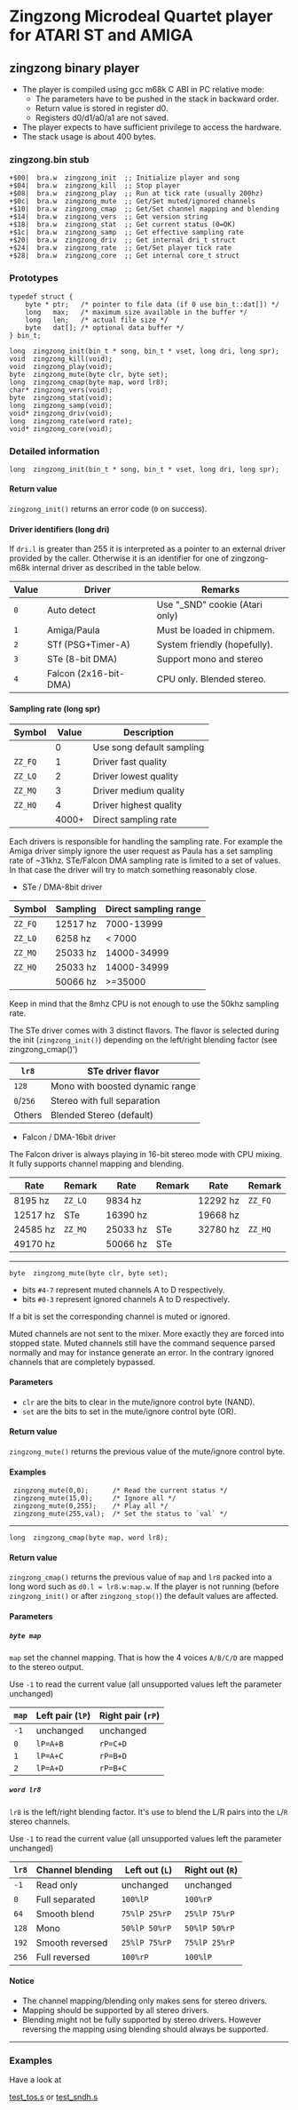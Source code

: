 # Zingzong Microdeal Quartet player for ATARI ST and AMIGA

## zingzong binary player

 * The player is compiled using gcc m68k C ABI in PC relative mode:
   * The parameters have to be pushed in the stack in backward order.
   * Return value is stored in register d0.
   * Registers d0/d1/a0/a1 are not saved.
 * The player expects to have sufficient privilege to access the hardware.
 * The stack usage is about 400 bytes.


### zingzong.bin stub

	+$00|  bra.w  zingzong_init  ;; Initialize player and song
	+$04|  bra.w  zingzong_kill  ;; Stop player
	+$08|  bra.w  zingzong_play  ;; Run at tick rate (usually 200hz)
	+$0c|  bra.w  zingzong_mute  ;; Get/Set muted/ignored channels
	+$10|  bra.w  zingzong_cmap  ;; Get/Set channel mapping and blending
	+$14|  bra.w  zingzong_vers  ;; Get version string
	+$18|  bra.w  zingzong_stat  ;; Get current status (0=OK)
	+$1c|  bra.w  zingzong_samp  ;; Get effective sampling rate
	+$20|  bra.w  zingzong_driv  ;; Get internal dri_t struct
	+$24|  bra.w  zingzong_rate  ;; Get/Set player tick rate
	+$28|  bra.w  zingzong_core  ;; Get internal core_t struct


### Prototypes

	typedef struct {
		byte * ptr;   /* pointer to file data (if 0 use bin_t::dat[]) */
		long   max;   /* maximum size available in the buffer */
		long   len;   /* actual file size */
		byte   dat[]; /* optional data buffer */
	} bin_t;

	long  zingzong_init(bin_t * song, bin_t * vset, long dri, long spr);
	void  zingzong_kill(void);
	void  zingzong_play(void);
	byte  zingzong_mute(byte clr, byte set);
	long  zingzong_cmap(byte map, word lr8);
	char* zingzong_vers(void);
	byte  zingzong_stat(void);
	long  zingzong_samp(void);
	void* zingzong_driv(void);
	long  zingzong_rate(word rate);
	void* zingzong_core(void);


### Detailed information

	long  zingzong_init(bin_t * song, bin_t * vset, long dri, long spr);

#### Return value

`zingzong_init()` returns an error code (`0` on success).

#### Driver identifiers (long dri)

 If `dri.l` is greater than 255 it is interpreted as a pointer to an
 external driver provided by the caller. Otherwise it is an identifier
 for one of zingzong-m68k internal driver as described in the table
 below.

 |  Value |           Driver         |             Remarks            |
 |--------|--------------------------|--------------------------------|
 |   `0`  |  Auto detect             | Use "_SND" cookie (Atari only) |
 |   `1`  |  Amiga/Paula             | Must be loaded in chipmem.     |
 |   `2`  |  STf (PSG+Timer-A)       | System friendly (hopefully).   |
 |   `3`  |  STe (8-bit DMA)         | Support mono and stereo        |
 |   `4`  |  Falcon (2x16-bit-DMA)   | CPU only. Blended stereo.      |

#### Sampling rate (long spr)

 | Symbol  | Value |       Description           |
 |---------|-------|-----------------------------|
 |         |   0   |  Use song default sampling  |
 | `ZZ_FQ` |   1   |  Driver fast quality        |
 | `ZZ_LQ` |   2   |  Driver lowest quality      |
 | `ZZ_MQ` |   3   |  Driver medium quality      |
 | `ZZ_HQ` |   4   |  Driver highest quality     |
 |         | 4000+ |  Direct sampling rate       |

 Each drivers is responsible for handling the sampling rate. For
 example the Amiga driver simply ignore the user request as Paula has
 a set sampling rate of ~31khz. STe/Falcon DMA sampling rate is
 limited to a set of values. In that case the driver will try to match
 something reasonably close.

 * STe / DMA-8bit driver

 | Symbol  | Sampling | Direct sampling range |
 |---------|----------|-----------------------|
 | `ZZ_FQ` | 12517 hz | 7000-13999            |
 | `ZZ_LQ` |  6258 hz | < 7000                |
 | `ZZ_MQ` | 25033 hz | 14000-34999           |
 | `ZZ_HQ` | 25033 hz | 14000-34999           |
 |         | 50066 hz | >=35000               |

 Keep in mind that the 8mhz CPU is not enough to use the 50khz
 sampling rate.

 The STe driver comes with 3 distinct flavors. The flavor is selected
 during the init (`zingzong_init()`) depending on the left/right
 blending factor (see zingzong_cmap()')

 |   `lr8`   | STe driver flavor               |
 |-----------|---------------------------------|
 |   `128`   | Mono with boosted dynamic range |
 | `0`/`256` | Stereo with full separation     |
 |  Others   | Blended Stereo (default)        |


 * Falcon / DMA-16bit driver

 The Falcon driver is always playing in 16-bit stereo mode with CPU
 mixing. It fully supports channel mapping and blending.

 |   Rate   | Remark  |   Rate   | Remark  |   Rate   | Remark  |
 |----------|---------|----------|---------|----------|---------|
 |  8195 hz | `ZZ_LQ` |  9834 hz |         | 12292 hz | `ZZ_FQ` |
 | 12517 hz | STe     | 16390 hz |         | 19668 hz |         |
 | 24585 hz | `ZZ_MQ` | 25033 hz | STe     | 32780 hz | `ZZ_HQ` |
 | 49170 hz |         | 50066 hz | STe     |          |         |


--------------------------------------------------------------------------

	byte  zingzong_mute(byte clr, byte set);

  * bits `#4-7` represent muted channels A to D respectively.
  * bits `#0-3` represent ignored channels A to D respectively.

 If a bit is set the corresponding channel is muted or ignored.

 Muted channels are not sent to the mixer. More exactly they are
 forced into stopped state. Muted channels still have the command
 sequence parsed normally and may for instance generate an error. In
 the contrary ignored channels that are completely bypassed.

#### Parameters

* `clr` are the bits to clear in the mute/ignore control byte (NAND).
* `set` are the bits to set  in the mute/ignore control byte (OR).

#### Return value

`zingzong_mute()` returns the previous value of the mute/ignore
control byte.

#### Examples

	 zingzong_mute(0,0);      /* Read the current status */
	 zingzong_mute(15,0);     /* Ignore all */
	 zingzong_mute(0,255);    /* Play all */
	 zingzong_mute(255,val);  /* Set the status to `val` */

--------------------------------------------------------------------------

	long  zingzong_cmap(byte map, word lr8);

#### Return value

`zingzong_cmap()` returns the previous value of `map` and `lr8` packed
into a long word such as `d0.l = lr8.w:map.w`. If the player is not
running (before `zingzong_init()` or after `zingzong_stop()`) the
default values are affected.

#### Parameters

##### `byte map`

`map` set the channel mapping. That is how the 4 voices `A/B/C/D` are
mapped to the stereo output.

Use `-1` to read the current value (all unsupported values left the
parameter unchanged)


  | `map` |  Left pair (`lP`) | Right pair (`rP`) |
  |-------|-------------------|-------------------|
  | `-1`  |         unchanged | unchanged         |
  |  `0`  |          `lP=A+B` | `rP=C+D`          |
  |  `1`  |          `lP=A+C` | `rP=B+D`          |
  |  `2`  |          `lP=A+D` | `rP=B+C`          |


##### `word lr8`

`lr8` is the left/right blending factor. It's use to blend the L/R
pairs into the `L`/`R` stereo channels.

Use `-1` to read the current value (all unsupported values left the
parameter unchanged)

  | `lr8`  | Channel blending | Left out (`L`) | Right out (`R`) |
  |--------|------------------|----------------|-----------------|
  |  `-1`  | Read only        |    unchanged   |    unchanged    |
  |   `0`  | Full separated   |    `100%lP`    |    `100%rP`     |
  |  `64`  | Smooth blend     | `75%lP 25%rP ` |  `25%lP 75%rP`  |
  |  `128` | Mono             | `50%lP 50%rP`  |  `50%lP 50%rP`  |
  |  `192` | Smooth reversed  | `25%lP 75%rP`  |  `75%lP 25%rP`  |
  |  `256` | Full reversed    |    `100%rP`    |    `100%lP`     |


#### Notice

  * The channel mapping/blending only makes sens for stereo drivers.
  * Mapping should be supported by all stereo drivers.
  * Blending might not be fully supported by stereo drivers. However
	reversing the mapping using blending should always be supported.

--------------------------------------------------------------------------

### Examples

Have a look at

[test_tos.s](http://github.com/benjihan/zingzong/blob/master/src/zz-m68k/test_tos.s)
 or
[test_sndh.s](http://github.com/benjihan/zingzong/blob/master/src/zz-m68k/test_sndh.s)

